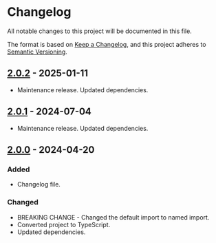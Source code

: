 # Changelog

All notable changes to this project will be documented in this file.

The format is based on [Keep a Changelog](https://keepachangelog.com/en/1.0.0/),
and this project adheres to [Semantic Versioning](https://semver.org/spec/v2.0.0.html).

## [2.0.2](https://github.com/D1g1talEntr0py/esbuild-plugin-swc-minify/compare/v2.0.1...v2.0.2) - 2025-01-11

- Maintenance release. Updated dependencies.

## [2.0.1](https://github.com/D1g1talEntr0py/esbuild-plugin-swc-minify/compare/v1.0.11...v2.0.1) - 2024-07-04

- Maintenance release. Updated dependencies.

## [2.0.0](https://github.com/D1g1talEntr0py/esbuild-plugin-swc-minify/compare/v1.0.11...v2.0.0) - 2024-04-20

### Added

- Changelog file.

### Changed

- BREAKING CHANGE - Changed the default import to named import.
- Converted project to TypeScript.
- Updated dependencies.
